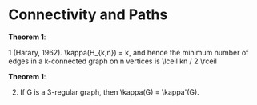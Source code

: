 # Connectivity and Paths

**Theorem 1**:

1 (Harary, 1962).  \\kappa(H\_{k,n}) = k, and hence the minimum number of edges in a k-connected graph on n vertices is \\lceil kn / 2 \\rceil

**Theorem 1**:

2.  If G is a 3-regular graph, then \\kappa(G) = \\kappa\'(G).
